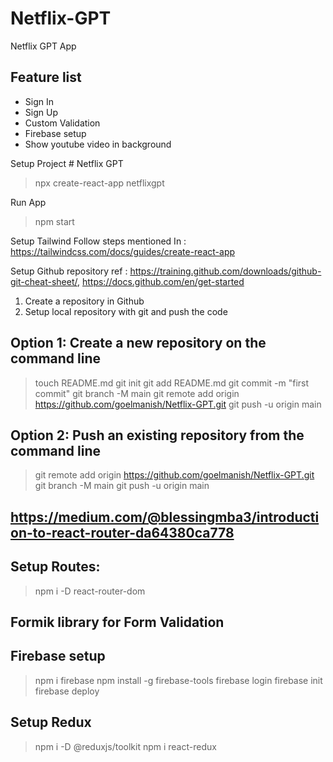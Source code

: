 # Netflix-GPT
Netflix GPT App

## Feature list
- Sign In
- Sign Up
- Custom Validation
- Firebase setup
- Show youtube video in background

Setup Project # Netflix GPT 
> npx create-react-app netflixgpt

Run App
> npm start

Setup Tailwind
Follow steps mentioned In : https://tailwindcss.com/docs/guides/create-react-app

Setup Github repository 
ref : https://training.github.com/downloads/github-git-cheat-sheet/, https://docs.github.com/en/get-started
1. Create a repository in Github
2. Setup local repository with git and push the code

## Option 1: Create a new repository on the command line

> touch README.md
> git init
> git add README.md
> git commit -m "first commit"
> git branch -M main
> git remote add origin https://github.com/goelmanish/Netflix-GPT.git
> git push -u origin main

## Option 2: Push an existing repository from the command line

> git remote add origin https://github.com/goelmanish/Netflix-GPT.git
> git branch -M main
> git push -u origin main

## https://medium.com/@blessingmba3/introduction-to-react-router-da64380ca778
## Setup Routes:
> npm i -D react-router-dom 

## Formik library for Form Validation

## Firebase setup
> npm i firebase
> npm install -g firebase-tools
> firebase login
> firebase init
> firebase deploy

## Setup Redux
> npm i -D @reduxjs/toolkit
> npm i react-redux
